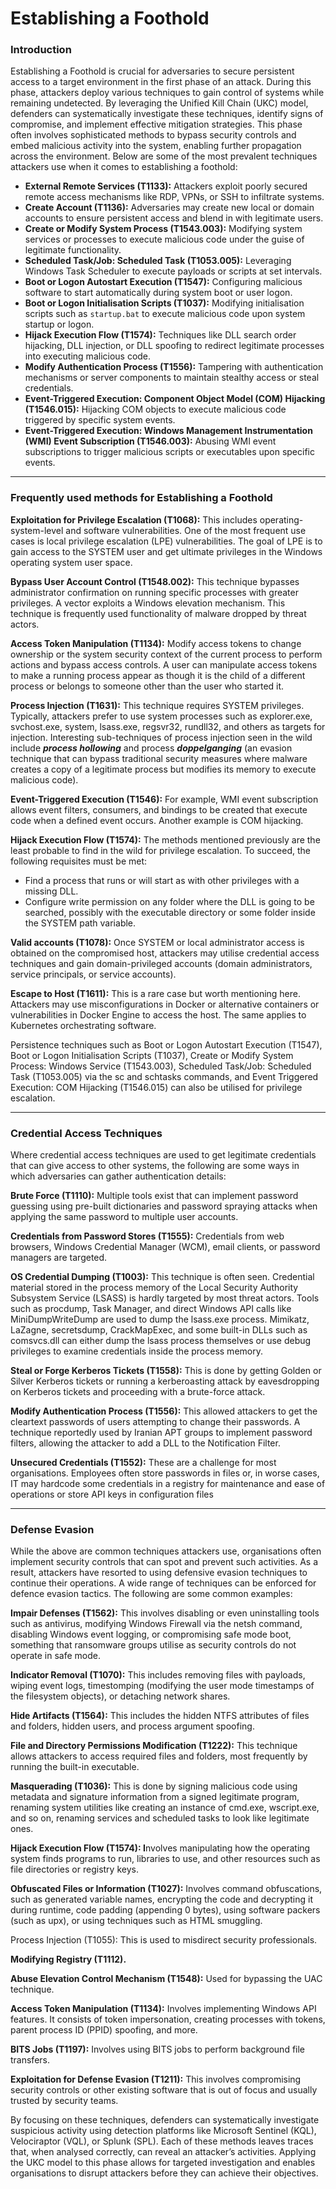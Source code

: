 # Establishing a Foothold

### Introduction

Establishing a Foothold is crucial for adversaries to secure persistent access to a target environment in the first phase of an attack. During this phase, attackers deploy various techniques to gain control of systems while remaining undetected. By leveraging the Unified Kill Chain (UKC) model, defenders can systematically investigate these techniques, identify signs of compromise, and implement effective mitigation strategies. This phase often involves sophisticated methods to bypass security controls and embed malicious activity into the system, enabling further propagation across the environment. Below are some of the most prevalent techniques attackers use when it comes to establishing a foothold:

* **External Remote Services (T1133):** Attackers exploit poorly secured remote access mechanisms like RDP, VPNs, or SSH to infiltrate systems.
* **Create Account (T1136):** Adversaries may create new local or domain accounts to ensure persistent access and blend in with legitimate users.
* **Create or Modify System Process (T1543.003):** Modifying system services or processes to execute malicious code under the guise of legitimate functionality.
* **Scheduled Task/Job: Scheduled Task (T1053.005):** Leveraging Windows Task Scheduler to execute payloads or scripts at set intervals.
* **Boot or Logon Autostart Execution (T1547):** Configuring malicious software to start automatically during system boot or user logon.
* **Boot or Logon Initialisation Scripts (T1037):** Modifying initialisation scripts such as `startup.bat` to execute malicious code upon system startup or logon.
* **Hijack Execution Flow (T1574):** Techniques like DLL search order hijacking, DLL injection, or DLL spoofing to redirect legitimate processes into executing malicious code.
* **Modify Authentication Process (T1556):** Tampering with authentication mechanisms or server components to maintain stealthy access or steal credentials.
* **Event-Triggered Execution: Component Object Model (COM) Hijacking (T1546.015):** Hijacking COM objects to execute malicious code triggered by specific system events.
* **Event-Triggered Execution: Windows Management Instrumentation (WMI) Event Subscription (T1546.003):** Abusing WMI event subscriptions to trigger malicious scripts or executables upon specific events.

***

### Frequently used methods for Establishing a Foothold

**Exploitation for Privilege Escalation (T1068):** This includes operating-system-level and software vulnerabilities. One of the most frequent use cases is local privilege escalation (LPE) vulnerabilities. The goal of LPE is to gain access to the SYSTEM user and get ultimate privileges in the Windows operating system user space.

**Bypass User Account Control (T1548.002):** This technique bypasses administrator confirmation on running specific processes with greater privileges. A vector exploits a Windows elevation mechanism. This technique is frequently used functionality of malware dropped by threat actors.

**Access Token Manipulation (T1134):** Modify access tokens to change ownership or the system security context of the current process to perform actions and bypass access controls. A user can manipulate access tokens to make a running process appear as though it is the child of a different process or belongs to someone other than the user who started it.

**Process Injection (T1631):** This technique requires SYSTEM privileges. Typically, attackers prefer to use system processes such as explorer.exe, svchost.exe, system, lsass.exe, regsvr32, rundll32, and others as targets for injection. Interesting sub-techniques of process injection seen in the wild include _**process hollowing**_ and process _**doppelganging**_ (an evasion technique that can bypass traditional security measures where malware creates a copy of a legitimate process but modifies its memory to execute malicious code).

**Event-Triggered Execution (T1546):** For example, WMI event subscription allows event filters, consumers, and bindings to be created that execute code when a defined event occurs. Another example is COM hijacking.

**Hijack Execution Flow (T1574):** The methods mentioned previously are the least probable to find in the wild for privilege escalation. To succeed, the following requisites must be met:

* Find a process that runs or will start as with other privileges with a missing DLL.
* Configure write permission on any folder where the DLL is going to be searched, possibly with the executable directory or some folder inside the SYSTEM path variable.

**Valid accounts (T1078):** Once SYSTEM or local administrator access is obtained on the compromised host, attackers may utilise credential access techniques and gain domain-privileged accounts (domain administrators, service principals, or service accounts).

**Escape to Host (T1611):** This is a rare case but worth mentioning here. Attackers may use misconfigurations in Docker or alternative containers or vulnerabilities in Docker Engine to access the host. The same applies to Kubernetes orchestrating software.

Persistence techniques such as Boot or Logon Autostart Execution (T1547), Boot or Logon Initialisation Scripts (T1037), Create or Modify System Process: Windows Service (T1543.003), Scheduled Task/Job: Scheduled Task (T1053.005) via the sc and schtasks commands, and Event Triggered Execution: COM Hijacking (T1546.015) can also be utilised for privilege escalation.

***

### Credential Access Techniques

Where credential access techniques are used to get legitimate credentials that can give access to other systems, the following are some ways in which adversaries can gather authentication details:

**Brute Force (T1110):** Multiple tools exist that can implement password guessing using pre-built dictionaries and password spraying attacks when applying the same password to multiple user accounts.

**Credentials from Password Stores (T1555):** Credentials from web browsers, Windows Credential Manager (WCM), email clients, or password managers are targeted.

**OS Credential Dumping (T1003):** This technique is often seen. Credential material stored in the process memory of the Local Security Authority Subsystem Service (LSASS) is hardly targeted by most threat actors. Tools such as procdump, Task Manager, and direct Windows API calls like MiniDumpWriteDump are used to dump the lsass.exe process. Mimikatz, LaZagne, secretsdump, CrackMapExec, and some built-in DLLs such as comsvcs.dll can either dump the lsass process themselves or use debug privileges to examine credentials inside the process memory.

**Steal or Forge Kerberos Tickets (T1558):** This is done by getting Golden or Silver Kerberos tickets or running a kerberoasting attack by eavesdropping on Kerberos tickets and proceeding with a brute-force attack.

**Modify Authentication Process (T1556):** This allowed attackers to get the cleartext passwords of users attempting to change their passwords. A technique reportedly used by Iranian APT groups to implement password filters, allowing the attacker to add a DLL to the Notification Filter.

**Unsecured Credentials (T1552):** These are a challenge for most organisations. Employees often store passwords in files or, in worse cases, IT may hardcode some credentials in a registry for maintenance and ease of operations or store API keys in configuration files

***

### Defense Evasion

While the above are common techniques attackers use,  organisations often implement security controls that can spot and prevent such activities. As a result, attackers have resorted to using defensive evasion techniques to continue their operations. A wide range of techniques can be enforced for defence evasion tactics. The following are some common examples:

**Impair Defenses (T1562):** This involves disabling or even uninstalling tools such as antivirus, modifying Windows Firewall via the netsh command, disabling Windows event logging, or compromising safe mode boot, something that ransomware groups utilise as security controls do not operate in safe mode.

**Indicator Removal (T1070):** This includes removing files with payloads, wiping event logs, timestomping (modifying the user mode timestamps of the filesystem objects), or detaching network shares.

**Hide Artifacts (T1564):** This includes the hidden NTFS attributes of files and folders, hidden users, and process argument spoofing.

**File and Directory Permissions Modification (T1222):** This technique allows attackers to access required files and folders, most frequently by running the built-in executable.

**Masquerading (T1036):** This is done by signing malicious code using metadata and signature information from a signed legitimate program, renaming system utilities like creating an instance of cmd.exe, wscript.exe, and so on, renaming services and scheduled tasks to look like legitimate ones.

**Hijack Execution Flow (T1574): I**nvolves manipulating how the operating system finds programs to run, libraries to use, and other resources such as file directories or registry keys.

**Obfuscated Files or Information (T1027):** Involves command obfuscations, such as generated variable names, encrypting the code and decrypting it during runtime, code padding (appending 0 bytes), using software packers (such as upx), or using techniques such as HTML smuggling.

Process Injection (T1055): This is used to misdirect security professionals.

**Modifying Registry (T1112).**

**Abuse Elevation Control Mechanism (T1548):** Used for bypassing the UAC technique.

**Access Token Manipulation (T1134):** Involves implementing Windows API features. It consists of token impersonation, creating processes with tokens, parent process ID (PPID) spoofing, and more.

**BITS Jobs (T1197):** Involves using BITS jobs to perform background file transfers.

**Exploitation for Defense Evasion (T1211):** This involves compromising security controls or other existing software that is out of focus and usually trusted by security teams.

By focusing on these techniques, defenders can systematically investigate suspicious activity using detection platforms like Microsoft Sentinel (KQL), Velociraptor (VQL), or Splunk (SPL). Each of these methods leaves traces that, when analysed correctly, can reveal an attacker’s activities. Applying the UKC model to this phase allows for targeted investigation and enables organisations to disrupt attackers before they can achieve their objectives.
